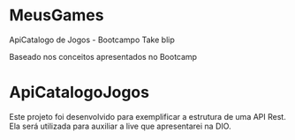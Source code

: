 # MeusGames
ApiCatalogo de Jogos - Bootcampo Take blip







Baseado nos conceitos apresentados no Bootcamp

# ApiCatalogoJogos

Este projeto foi desenvolvido para exemplificar a estrutura de uma API Rest. Ela será utilizada para auxiliar a live que apresentarei na DIO.